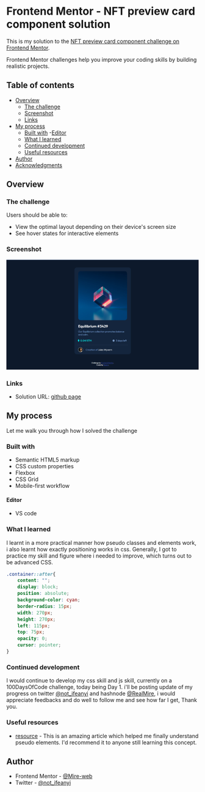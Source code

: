 # Frontend Mentor - NFT preview card component solution

This is my solution to the [NFT preview card component challenge on Frontend Mentor](https://www.frontendmentor.io/challenges/nft-preview-card-component-SbdUL_w0U). 

Frontend Mentor challenges help you improve your coding skills by building realistic projects. 

## Table of contents

- [Overview](#overview)
  - [The challenge](#the-challenge)
  - [Screenshot](#screenshot)
  - [Links](#links)
- [My process](#my-process)
  - [Built with](#built-with)
    -[Editor](#editor)
  - [What I learned](#what-i-learned)
  - [Continued development](#continued-development)
  - [Useful resources](#useful-resources)
- [Author](#author)
- [Acknowledgments](#acknowledgments)


## Overview

### The challenge

Users should be able to:

- View the optimal layout depending on their device's screen size
- See hover states for interactive elements

### Screenshot

![](images\screenshot.PNG)


### Links

- Solution URL: [github page](https://mire-web.github.io)

## My process
Let me walk you through how I solved the challenge

### Built with

- Semantic HTML5 markup
- CSS custom properties
- Flexbox
- CSS Grid
- Mobile-first workflow
#### Editor
- VS code

### What I learned

I learnt in a more practical manner how pseudo classes and elements work, i also learnt how exactly positioning works in css.
Generally, I got to practice my skill and figure where i needed to improve, which turns out to be advanced CSS. 

```css
.container::after{
    content: "";
    display: block;
    position: absolute;
    background-color: cyan;
    border-radius: 15px;
    width: 270px;
    height: 270px;
    left: 115px;
    top: 75px;
    opacity: 0;
    cursor: pointer;
}
```

### Continued development

I would continue to develop my css skill and js skill, currently on a 100DaysOfCode challenge, today being Day 1. i'll be posting update of my progress on twitter [@not_ifeanyi](https://twitter.com/not_ifeanyi) and hashnode [@RealMire](hashnode.com/@RealMire), i would appreciate feedbacks and do well to follow me and see how far I get, Thank you.

### Useful resources

- [resource](https://www.smashingmagazine.com/2011/07/learning-to-use-the-before-and-after-pseudo-elements-in-css/) - This is an amazing article which helped me finally understand pseudo elements. I'd recommend it to anyone still learning this concept.

## Author

- Frontend Mentor - [@Mire-web](https://www.frontendmentor.io/profile/Mire-web)
- Twitter - [@not_ifeanyi](https://twitter.com/not_ifeanyi)
